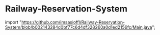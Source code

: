# Railway-Reservation-System

import "https://github.com/imsasioffl/Railway-Reservation-System/blob/b002143284d0bf77c6d4df328260a0d1ed2156fc/Main.java";
